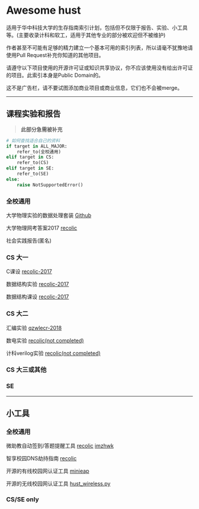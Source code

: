 # Awesome hust

适用于华中科技大学的生存指南索引计划，包括但不仅限于报告、实验、小工具等。(主要收录计科和软工，适用于其他专业的部分被欢迎但不被维护)

作者甚至不可能有足够的精力建立一个基本可用的索引列表，所以请毫不犹豫地请使用Pull Request补充你知道的其他项目。

请遵守以下项目使用的开源许可证或知识共享协议，你不应该使用没有给出许可证的项目。此索引本身是Public Domain的。

这不是广告栏，请不要试图添加商业项目或商业信息，它们也不会被merge。

----

## 课程实验和报告

> **此部分急需被补充**

``` python
# 如何查找适合自己的资料
if target in ALL_MAJOR:
    refer_to(全校通用)
elif target in CS:
    refer_to(CS)
elif target in SE:
    refer_to(SE)
else:
    raise NotSupportedError()
```

### 全校通用

大学物理实验的数据处理套装 [Github](https://github.com/recolic/phy-exp) 

大学物理网考答案2017 [recolic](https://recolic.net/tmp/PhyExpExamAnswer.csv)

社会实践报告(匿名) <!--[1]() [2]() [3]() -->

### CS 大一

C课设 [recolic-2017](https://github.com/recolic/chw)

数据结构实验 [recolic-2017](https://github.com/recolic/hust-ds-homework)

数据结构课设 [recolic-2017](https://github.com/recolic/hust-ds-homework-final)

### CS 大二

汇编实验 [qzwlecr-2018](https://github.com/qzwlecr/80x86-asm-learning)

数电实验 [recolic(not completed)](https://github.com/recolic/hust-digital-electronics-exp)

计科verilog实验 [recolic(not completed)](https://github.com/recolic/hust-verilog-exp)

### CS 大三或其他

### SE

----

## 小工具

### 全校通用

微助教自动签到/答题提醒工具 [recolic](https://github.com/recolic/micro-teaching-assistant-fucker) [imzhwk](https://github.com/klx3300/micro-teaching-assistant-fucker)

智享校园DNS劫持指南 [recolic](https://gist.github.com/recolic/d75d94b4ccb8b6c269f386a6e5e19a85)

开源的有线校园网认证工具 [minieap](https://github.com/updateing/minieap)

开源的无线校园网认证工具 [hust_wireless.py](https://github.com/haoqixu/hust_wireless) 

### CS/SE only
